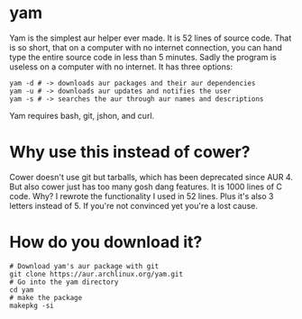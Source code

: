 # yam
Yam is the simplest aur helper ever made. It is 52 lines of source code. That is so short, that on a computer with no internet connection, you can hand type the entire source code in less than 5 minutes. Sadly the program is useless on a computer with no internet. It has three options:

    yam -d # -> downloads aur packages and their aur dependencies
    yam -u # -> downloads aur updates and notifies the user
    yam -s # -> searches the aur through aur names and descriptions

Yam requires bash, git, jshon, and curl.

# Why use this instead of cower?

Cower doesn't use git but tarballs, which has been deprecated since AUR 4. But also cower just has too many gosh dang features. It is 1000 lines of C code. Why? I rewrote the functionality I used in 52 lines. Plus it's also 3 letters instead of 5. If you're not convinced yet you're a lost cause.

# How do you download it?

    # Download yam's aur package with git
    git clone https://aur.archlinux.org/yam.git
    # Go into the yam directory
    cd yam
    # make the package
    makepkg -si
